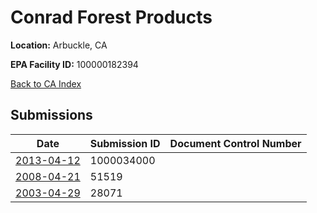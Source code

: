 # Conrad Forest Products

**Location:** Arbuckle, CA

**EPA Facility ID:** 100000182394

[Back to CA Index](../../index.md)

## Submissions

| Date | Submission ID | Document Control Number |
|------|--------------|-------------------------|
| [2013-04-12](submissions/1000034000.md) | 1000034000 |  |
| [2008-04-21](submissions/51519.md) | 51519 |  |
| [2003-04-29](submissions/28071.md) | 28071 |  |
